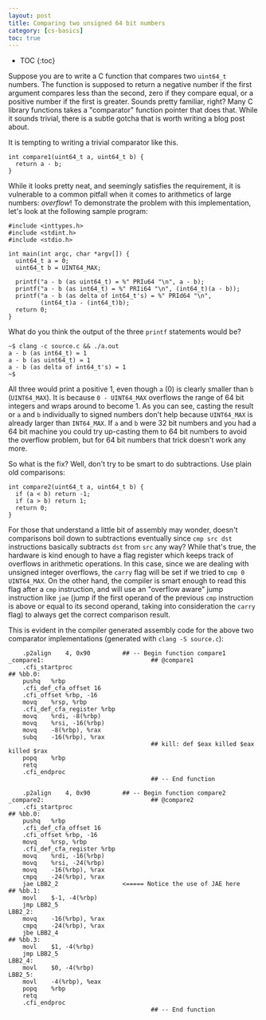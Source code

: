 ```yaml
---
layout: post
title: Comparing two unsigned 64 bit numbers
category: [cs-basics]
toc: true
---
```


* TOC
{:toc}

Suppose you are to write a C function that compares two `uint64_t` numbers.  The
function is supposed to return a negative number if the first argument compares
less than the second, zero if they compare equal, or a positive number if the
first is greater.  Sounds pretty familiar, right?  Many C library functions
takes a "comparator" function pointer that does that.  While it sounds trivial,
there is a subtle gotcha that is worth writing a blog post about.

It is tempting to writing a trivial comparator like this.

```
int compare1(uint64_t a, uint64_t b) {
  return a - b;
}
```

While it looks pretty neat, and seemingly satisfies the requirement, it is
vulnerable to a common pitfall when it comes to arithmetics of large numbers:
*overflow*!  To demonstrate the problem with this implementation, let's look at
the following sample program:

```
#include <inttypes.h>
#include <stdint.h>
#include <stdio.h>

int main(int argc, char *argv[]) {
  uint64_t a = 0;
  uint64_t b = UINT64_MAX;

  printf("a - b (as uint64_t) = %" PRIu64 "\n", a - b);
  printf("a - b (as int64_t) = %" PRIi64 "\n", (int64_t)(a - b));
  printf("a - b (as delta of int64_t's) = %" PRId64 "\n",
         (int64_t)a - (int64_t)b);
  return 0;
}
```

What do you think the output of the three `printf` statements would be?

```
~$ clang -c source.c && ./a.out
a - b (as int64_t) = 1
a - b (as uint64_t) = 1
a - b (as delta of int64_t's) = 1
~$
```

All three would print a positive 1, even though `a` (0) is clearly smaller than
`b` (`UINT64_MAX`).  It is because `0 - UINT64_MAX` overflows the range of 64
bit integers and wraps around to become 1.  As you can see, casting the result
or `a` and `b` individually to signed numbers don't help because `UINT64_MAX` is
already larger than `INT64_MAX`.  If `a` and `b` were 32 bit numbers and you had
a 64 bit machine you could try up-casting them to 64 bit numbers to avoid the
overflow problem, but for 64 bit numbers that trick doesn't work any more.

So what is the fix? Well, don't try to be smart to do subtractions. Use plain
old comparisons:

```
int compare2(uint64_t a, uint64_t b) {
  if (a < b) return -1;
  if (a > b) return 1;
  return 0;
}
```

For those that understand a little bit of assembly may wonder, doesn't
comparisons boil down to subtractions eventually since `cmp src dst`
instructions basically subtracts `dst` from `src` any way?  While that's true,
the hardware is kind enough to have a flag register which keeps track of
overflows in arithmetic operations.  In this case, since we are dealing with
unsigned integer overflows, the `carry` flag will be set if we tried to `cmp 0
UINT64_MAX`.  On the other hand, the compiler is smart enough to read this flag
after a `cmp` instruction, and will use an "overflow aware" jump instruction
like `jae` (jump if the first operand of the previous `cmp` instruction is above
or equal to its second operand, taking into consideration the `carry` flag) to
always get the correct comparison result.


This is evident in the compiler generated assembly code for the above two
comparator implementations (generated with `clang -S source.c`):

```
	.p2align	4, 0x90         ## -- Begin function compare1
_compare1:                              ## @compare1
	.cfi_startproc
## %bb.0:
	pushq	%rbp
	.cfi_def_cfa_offset 16
	.cfi_offset %rbp, -16
	movq	%rsp, %rbp
	.cfi_def_cfa_register %rbp
	movq	%rdi, -8(%rbp)
	movq	%rsi, -16(%rbp)
	movq	-8(%rbp), %rax
	subq	-16(%rbp), %rax
                                        ## kill: def $eax killed $eax killed $rax
	popq	%rbp
	retq
	.cfi_endproc
                                        ## -- End function
```

```
	.p2align	4, 0x90         ## -- Begin function compare2
_compare2:                              ## @compare2
	.cfi_startproc
## %bb.0:
	pushq	%rbp
	.cfi_def_cfa_offset 16
	.cfi_offset %rbp, -16
	movq	%rsp, %rbp
	.cfi_def_cfa_register %rbp
	movq	%rdi, -16(%rbp)
	movq	%rsi, -24(%rbp)
	movq	-16(%rbp), %rax
	cmpq	-24(%rbp), %rax
	jae	LBB2_2                  <===== Notice the use of JAE here
## %bb.1:
	movl	$-1, -4(%rbp)
	jmp	LBB2_5
LBB2_2:
	movq	-16(%rbp), %rax
	cmpq	-24(%rbp), %rax
	jbe	LBB2_4
## %bb.3:
	movl	$1, -4(%rbp)
	jmp	LBB2_5
LBB2_4:
	movl	$0, -4(%rbp)
LBB2_5:
	movl	-4(%rbp), %eax
	popq	%rbp
	retq
	.cfi_endproc
                                        ## -- End function
```
